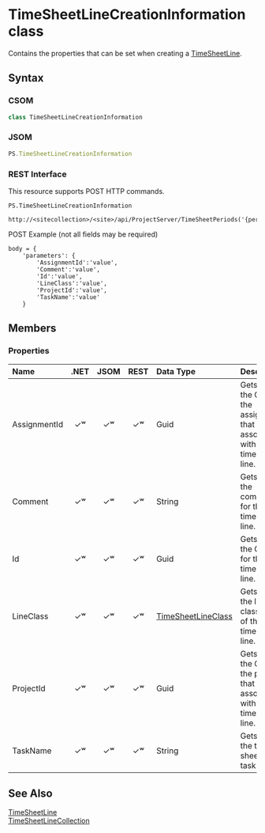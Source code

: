 [comment]: # (Name:TimeSheetLineCreationInformation)
[comment]: # (Name:Microsoft.ProjectServer.TimeSheetLineCreationInformation)
[comment]: # (Type:class)
[comment]: # (Status:Verified)

# <a name="name"></a>TimeSheetLineCreationInformation class

<a name="description"></a>Contains the properties that can be set when creating a [TimeSheetLine](TimeSheetLine.md).

## <a name="syntax"></a>Syntax

### CSOM

```C#
class TimeSheetLineCreationInformation 
```
### JSOM

```JavaScript
PS.TimeSheetLineCreationInformation
```
### REST Interface

This resource supports POST HTTP commands.

```
PS.TimeSheetLineCreationInformation

http://<sitecollection>/<site>/api/ProjectServer/TimeSheetPeriods('{periodid}')/TimeSheet/Lines/Add
```
POST Example (not all fields may be required)
```
body = {
	'parameters': {
		'AssignmentId':'value', 
		'Comment':'value', 
		'Id':'value', 
		'LineClass':'value', 
		'ProjectId':'value', 
		'TaskName':'value'		
	}
```

## <a name="members"></a>Members

### <a name="properties"></a>Properties

|**Name**|**.NET**|**JSOM**|**REST**|**Data Type**|**Description**|
|:-----|:-----:|:-----:|:-----:|:-----|:-----|
|<a name="AssignmentId"></a>AssignmentId|&#x2713;&#x02B7;|&#x2713;&#x02B7;|&#x2713;&#x02B7;|Guid|Gets or sets the GUID of the assignment that is associated with the timesheet line.|
|<a name="Comment"></a>Comment|&#x2713;&#x02B7;|&#x2713;&#x02B7;|&#x2713;&#x02B7;|String|Gets or sets the comment for the timesheet line.|
|<a name="Id"></a>Id|&#x2713;&#x02B7;|&#x2713;&#x02B7;|&#x2713;&#x02B7;|Guid|Gets or sets the GUID for the timesheet line.|
|<a name="LineClass"></a>LineClass|&#x2713;&#x02B7;|&#x2713;&#x02B7;|&#x2713;&#x02B7;|[TimeSheetLineClass](TimeSheetLineClass.md)|Gets or sets the line class type of the timesheet line.|
|<a name="ProjectId"></a>ProjectId|&#x2713;&#x02B7;|&#x2713;&#x02B7;|&#x2713;&#x02B7;|Guid|Gets or sets the GUID of the project that is associated with the timesheet line.|
|<a name="TaskName"></a>TaskName|&#x2713;&#x02B7;|&#x2713;&#x02B7;|&#x2713;&#x02B7;|String|Gets or sets the time sheet line task name.|

## <a name="seeAlso"></a>See Also

[TimeSheetLine](TimeSheetLine.md)<br/>
[TimeSheetLineCollection](TimeSheetLineCollection.md)<br/>
